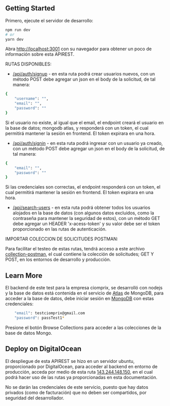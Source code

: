 ## Getting Started

Primero, ejecute el servidor de desarrollo:

```bash
npm run dev
# or
yarn dev
```

Abra [http://localhost:3001](http://localhost:3001) con su navegador para obtener un poco de información sobre esta APIREST.

RUTAS DISPONIBLES:

-  [/api/auth/signup](http://localhost:3001/api/auth/signup) - en esta ruta podrá crear usuarios nuevos, con un método POST debe agregar un json en el body de la solicitud, de tal manera:

```bash
{
    "username": "",
    "email": "",
    "password": ""
}
```

Si el usuario no existe, al igual que el email, el endpoint creará el usuario en la base de datos; mongodb atlas, y responderá con un token, el cual permitirá mantener la sesión en frontend. El token expirara en una hora.

-  [/api/auth/signin](http://localhost:3001/api/auth/signin) - en esta ruta podrá ingresar con un usuario ya creado, con un método POST debe agregar un json en el body de la solicitud, de tal manera:

```bash
{
    "email": "",
    "password": ""
}
```

Si las credenciales son correctas, el endpoint responderá con un token, el cual permitirá mantener la sesión en frontend. El token expirara en una hora.

-  [/api/search-users](http://localhost:3001/api/search-users) - en esta ruta podrá obtener todos los usuarios alojados en la base de datos (con algunos datos excluidos, como la contraseña para mantener la seguridad de estos), con un método GET debe agregar un HEADER 'x-acess-token' y su valor debe ser el token proporcionado en las rutas de autenticación.

IMPORTAR COLECCION DE SOLICITUDES POSTMAN:

Para facilitar el testeo de estas rutas, tendrá acceso a este archivo [collection-postman](https://drive.google.com/file/d/1BJYr78AgrDsTIP5rOPqG2n9zOFLN5QYy/view?usp=sharing), el cual contiene la colección de solicitudes; GET Y POST, en los entornos de desarrollo y producción.

## Learn More

El backend de este test para la empresa ciomprix, se desarrolló con nodejs y la base de datos está contenida en el servicio de [Atlas](https://www.mongodb.com/es/atlas) de MongoDB, para acceder a la base de datos, debe iniciar sesión en [MongoDB](https://account.mongodb.com/account/login) con estas credenciales:

```bash
    "email": testciomprix@gmail.com
    "password": passTest1*
```

Presione el botón Browse Collections para acceder a las colecciones de la base de datos Mongo.

## Deploy on DigitalOcean

El despliegue de esta APIREST se hizo en un servidor ubuntu, proporcionado por DigitalOcean, para acceder al backend en entorno de producción, acceda por medio de esta ruta [143.244.148.150](http://143.244.148.150/), en el cual podrá hacer uso de las rutas ya proporcionadas en esta documentación.

No se darán las credenciales de este servicio, puesto que hay datos privados (como de facturación) que no deben ser compartidos, por seguridad del desarrollador.
